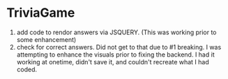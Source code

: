 # TriviaGame

1) add code to rendor answers via JSQUERY.  (This was working prior to some enhancement)
2) check for correct answers.   Did not get to that due to #1 breaking.   I was attempting to enhance the visuals prior to fixing the backend.  I had it working at onetime, didn't save it, and couldn't recreate what I had coded.